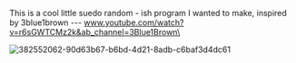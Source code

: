 This is a cool little suedo random - ish program I wanted to make, inspired by 3blue1brown
--- www.youtube.com/watch?v=r6sGWTCMz2k&ab_channel=3Blue1Brown\

![382552062-90d63b67-b6bd-4d21-8adb-c6baf3d4dc61](https://github.com/user-attachments/assets/b784fad8-9da8-4abb-bfca-816028ac39da)
